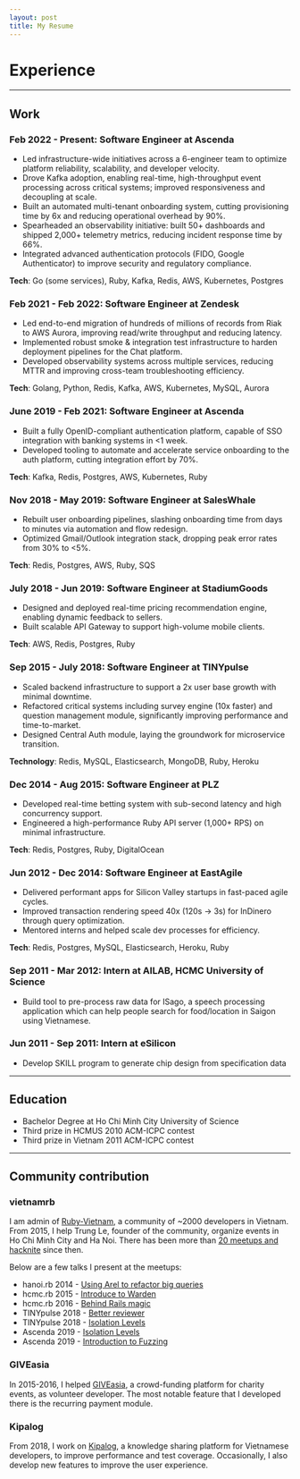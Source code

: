```yaml
---
layout: post
title: My Resume
---
```


# Experience

------------------

## Work

### Feb 2022 - Present: Software Engineer at Ascenda

- Led infrastructure-wide initiatives across a 6-engineer team to optimize platform reliability, scalability, and developer velocity.
- Drove Kafka adoption, enabling real-time, high-throughput event processing across critical systems; improved responsiveness and decoupling at scale.
- Built an automated multi-tenant onboarding system, cutting provisioning time by 6x and reducing operational overhead by 90%.
- Spearheaded an observability initiative: built 50+ dashboards and shipped 2,000+ telemetry metrics, reducing incident response time by 66%.
- Integrated advanced authentication protocols (FIDO, Google Authenticator) to improve security and regulatory compliance.

**Tech**: Go (some services), Ruby, Kafka, Redis, AWS, Kubernetes, Postgres

### Feb 2021 - Feb 2022: Software Engineer at Zendesk

- Led end-to-end migration of hundreds of millions of records from Riak to AWS Aurora, improving read/write throughput and reducing latency.
- Implemented robust smoke & integration test infrastructure to harden deployment pipelines for the Chat platform.
- Developed observability systems across multiple services, reducing MTTR and improving cross-team troubleshooting efficiency.

**Tech**: Golang, Python, Redis, Kafka, AWS, Kubernetes, MySQL, Aurora

### June 2019 - Feb 2021: Software Engineer at Ascenda

- Built a fully OpenID-compliant authentication platform, capable of SSO integration with banking systems in <1 week.
- Developed tooling to automate and accelerate service onboarding to the auth platform, cutting integration effort by 70%.

**Tech**: Kafka, Redis, Postgres, AWS, Kubernetes, Ruby

### Nov 2018 - May 2019: Software Engineer at SalesWhale

- Rebuilt user onboarding pipelines, slashing onboarding time from days to minutes via automation and flow redesign.
- Optimized Gmail/Outlook integration stack, dropping peak error rates from 30% to <5%.

**Tech**: Redis, Postgres, AWS, Ruby, SQS

### July 2018 - Jun 2019: Software Engineer at StadiumGoods

- Designed and deployed real-time pricing recommendation engine, enabling dynamic feedback to sellers.
- Built scalable API Gateway to support high-volume mobile clients.

**Tech**: AWS, Redis, Postgres, Ruby

### Sep 2015 - July 2018: Software Engineer at TINYpulse

- Scaled backend infrastructure to support a 2x user base growth with minimal downtime.
- Refactored critical systems including survey engine (10x faster) and question management module, significantly improving performance and time-to-market.
- Designed Central Auth module, laying the groundwork for microservice transition.

**Technology**: Redis, MySQL, Elasticsearch, MongoDB, Ruby, Heroku

### Dec 2014 - Aug 2015: Software Engineer at PLZ

- Developed real-time betting system with sub-second latency and high concurrency support.
- Engineered a high-performance Ruby API server (1,000+ RPS) on minimal infrastructure.

**Tech**: Redis, Postgres, Ruby, DigitalOcean

### Jun 2012 - Dec 2014: Software Engineer at EastAgile

- Delivered performant apps for Silicon Valley startups in fast-paced agile cycles.
- Improved transaction rendering speed 40x (120s → 3s) for InDinero through query optimization.
- Mentored interns and helped scale dev processes for efficiency.

**Tech**: Redis, Postgres, MySQL, Elasticsearch, Heroku, Ruby

### Sep 2011 - Mar 2012: Intern at AILAB, HCMC University of Science

- Build tool to pre-process raw data for ISago, a speech processing application which can help
people search for food/location in Saigon using Vietnamese.

### Jun 2011 - Sep 2011: Intern at eSilicon

- Develop SKILL program to generate chip design from specification data

------------------

## Education

- Bachelor Degree at Ho Chi Minh City University of Science
- Third prize in HCMUS 2010 ACM-ICPC contest
- Third prize in Vietnam 2011 ACM-ICPC contest

------------------

## Community contribution

### vietnamrb

I am admin of [Ruby-Vietnam](http://ruby.org.vn/), a community of ~2000 developers in Vietnam. From 2015,
I help Trung Le, founder of the community, organize events in Ho Chi Minh City and Ha Noi. There has been more than
[20 meetups and hacknite](https://www.facebook.com/pg/vietnam.ruby/events/?ref=page_internal) since then.

Below are a few talks I present at the meetups:

- hanoi.rb 2014 - [Using Arel to refactor big queries](https://www.slideshare.net/HieuNguyenTrung/using-arel-to-refactor-big-queries)
- hcmc.rb 2015 - [Introduce to Warden](https://www.slideshare.net/HieuNguyenTrung/introduce-warden)
- hcmc.rb 2016 - [Behind Rails magic](https://www.slideshare.net/HieuNguyenTrung/metaprograming-rails-secret)
- TINYpulse 2018 - [Better reviewer](https://www.slideshare.net/HieuNguyenTrung/better-reviewer)
- TINYpulse 2018 - [Isolation
Levels](https://www.slideshare.net/HieuNguyenTrung/understanding-isolation-levels/HieuNguyenTrung/understanding-isolation-levels)
- Ascenda 2019 - [Isolation
Levels](https://www.slideshare.net/HieuNguyenTrung/database-isolation-levels)
- Ascenda 2019 - [Introduction to Fuzzing](https://www.slideshare.net/HieuNguyenTrung/introduction-to-fuzzing)

### GIVEasia

In 2015-2016, I helped [GIVEasia](give.asia), a crowd-funding platform for charity events, as volunteer developer.
The most notable feature that I developed there is the recurring payment module.

### Kipalog

From 2018, I work on [Kipalog](kipalog.com), a knowledge sharing platform for Vietnamese developers, to improve performance and test coverage.
Occasionally, I also develop new features to improve the user experience.
